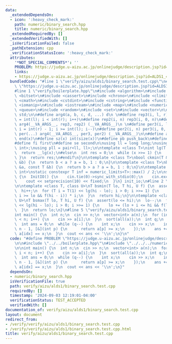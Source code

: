 ```yaml
---
data:
  _extendedDependsOn:
  - icon: ':heavy_check_mark:'
    path: numeric/binary_search.hpp
    title: numeric/binary_search.hpp
  _extendedRequiredBy: []
  _extendedVerifiedWith: []
  _isVerificationFailed: false
  _pathExtension: cpp
  _verificationStatusIcon: ':heavy_check_mark:'
  attributes:
    '*NOT_SPECIAL_COMMENTS*': ''
    PROBLEM: https://judge.u-aizu.ac.jp/onlinejudge/description.jsp?id=ALDS1_4_B
    links:
    - https://judge.u-aizu.ac.jp/onlinejudge/description.jsp?id=ALDS1_4_B
  bundledCode: "#line 1 \"verify/aizu/alds1/binary_search.test.cpp\"\n#define PROBLEM\
    \ \"https://judge.u-aizu.ac.jp/onlinejudge/description.jsp?id=ALDS1_4_B\"\n\n\
    #line 1 \"verify/boilerplate.hpp\"\n#include <algorithm>\n#include <array>\n#include\
    \ <bitset>\n#include <cassert>\n#include <chrono>\n#include <climits>\n#include\
    \ <cmath>\n#include <cstdint>\n#include <cstring>\n#include <functional>\n#include\
    \ <iomanip>\n#include <iostream>\n#include <map>\n#include <numeric>\n#include\
    \ <queue>\n#include <random>\n#include <set>\n#include <vector>\n\nusing namespace\
    \ std;\n\n#define arg4(a, b, c, d, ...) d\n \n#define rep3(i, l, r) for (int i\
    \ = int(l); i < int(r); i++)\n#define rep2(i, n) rep3(i, 0, n)\n#define rep(...)\
    \ arg4(__VA_ARGS__, rep3, rep2) (__VA_ARGS__)\n \n#define per3(i, l, r) for (int\
    \ i = int(r) - 1; i >= int(l); i--)\n#define per2(i, n) per3(i, 0, n)\n#define\
    \ per(...) arg4(__VA_ARGS__, per3, per2) (__VA_ARGS__)\n\n#define all(x) begin(x),\
    \ end(x)\n#define sz(x) int(size(x))\n#define pb push_back\n#define eb emplace_back\n\
    #define fi first\n#define se second\n\nusing ll = long long;\nusing pii = pair<int,\
    \ int>;\nusing pll = pair<ll, ll>;\n\ntemplate <class T>\nint lg(T x) {\n#if __has_builtin(__lg)\n\
    \  return __lg(x);\n#else\n  int res = 0;\n  while (x >>= 1) {\n    res++;\n \
    \ }\n  return res;\n#endif\n}\n\ntemplate <class T>\nbool ckmin(T &a, const T\
    \ &b) {\n  return b < a ? a = b, 1 : 0;\n}\n\ntemplate <class T>\nbool ckmax(T\
    \ &a, const T &b) {\n  return b > a ? a = b, 1 : 0;\n}\n\ntemplate <class T =\
    \ int>\nstatic constexpr T inf = numeric_limits<T>::max() / 2;\n\nstruct InitIO\
    \ {\n  InitIO() {\n    cin.tie(0)->sync_with_stdio(0);\n    cin.exceptions(cin.failbit);\n\
    \    cout << setprecision(10) << fixed;\n  }\n} init_io;\n#line 2 \"numeric/binary_search.hpp\"\
    \n\ntemplate <class T, class U>\nT bsmin(T lo, T hi, U f) {\n  assert(lo <= hi);\n\
    \  hi++;\n  for (T i = T(1) << lg(hi - lo); i > 0; i >>= 1) {\n    hi -= (hi -\
    \ i >= lo && f(hi - i)) * i;\n  }\n  return hi;\n}\n\ntemplate <class T, class\
    \ U>\nT bsmax(T lo, T hi, U f) {\n  assert(lo <= hi);\n  lo--;\n  for (T i = T(1)\
    \ << lg(hi - lo); i > 0; i >>= 1) {\n    lo += (lo + i <= hi && f(lo + i)) * i;\n\
    \  }\n  return lo;\n}\n#line 5 \"verify/aizu/alds1/binary_search.test.cpp\"\n\n\
    int main() {\n  int n;\n  cin >> n;\n  vector<int> a(n);\n  for (int i = 0; i\
    \ < n; i++) {\n    cin >> a[i];\n  }\n  sort(all(a));\n  int q;\n  cin >> q;\n\
    \  int ans = 0;\n  while (q--) {\n    int x;\n    cin >> x;\n    int idx = bsmin(0,\
    \ n - 1, [&](int p) {\n      return a[p] >= x;\n    });\n    ans += idx != n &&\
    \ a[idx] == x;\n  }\n  cout << ans << '\\n';\n}\n"
  code: "#define PROBLEM \"https://judge.u-aizu.ac.jp/onlinejudge/description.jsp?id=ALDS1_4_B\"\
    \n\n#include \"../../boilerplate.hpp\"\n#include \"../../../numeric/binary_search.hpp\"\
    \n\nint main() {\n  int n;\n  cin >> n;\n  vector<int> a(n);\n  for (int i = 0;\
    \ i < n; i++) {\n    cin >> a[i];\n  }\n  sort(all(a));\n  int q;\n  cin >> q;\n\
    \  int ans = 0;\n  while (q--) {\n    int x;\n    cin >> x;\n    int idx = bsmin(0,\
    \ n - 1, [&](int p) {\n      return a[p] >= x;\n    });\n    ans += idx != n &&\
    \ a[idx] == x;\n  }\n  cout << ans << '\\n';\n}"
  dependsOn:
  - numeric/binary_search.hpp
  isVerificationFile: true
  path: verify/aizu/alds1/binary_search.test.cpp
  requiredBy: []
  timestamp: '2024-09-03 12:19:01-04:00'
  verificationStatus: TEST_ACCEPTED
  verifiedWith: []
documentation_of: verify/aizu/alds1/binary_search.test.cpp
layout: document
redirect_from:
- /verify/verify/aizu/alds1/binary_search.test.cpp
- /verify/verify/aizu/alds1/binary_search.test.cpp.html
title: verify/aizu/alds1/binary_search.test.cpp
---
```

